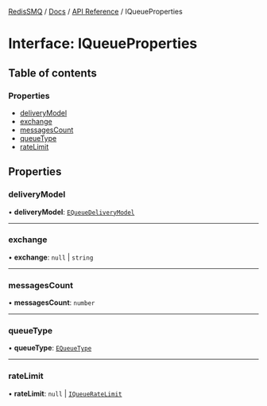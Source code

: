 [RedisSMQ](../../../README.md) / [Docs](../../README.md) / [API Reference](../README.md) / IQueueProperties

# Interface: IQueueProperties

## Table of contents

### Properties

- [deliveryModel](IQueueProperties.md#deliverymodel)
- [exchange](IQueueProperties.md#exchange)
- [messagesCount](IQueueProperties.md#messagescount)
- [queueType](IQueueProperties.md#queuetype)
- [rateLimit](IQueueProperties.md#ratelimit)

## Properties

### deliveryModel

• **deliveryModel**: [`EQueueDeliveryModel`](../enums/EQueueDeliveryModel.md)

___

### exchange

• **exchange**: ``null`` \| `string`

___

### messagesCount

• **messagesCount**: `number`

___

### queueType

• **queueType**: [`EQueueType`](../enums/EQueueType.md)

___

### rateLimit

• **rateLimit**: ``null`` \| [`IQueueRateLimit`](IQueueRateLimit.md)

